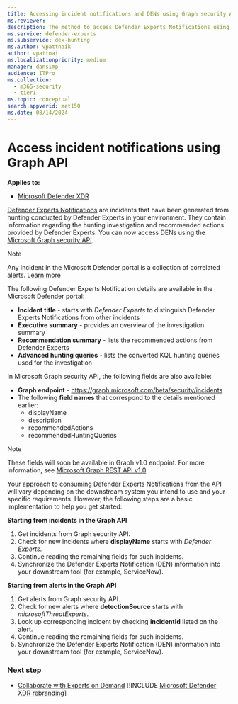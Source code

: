 ```yaml
---
title: Accessing incident notifications and DENs using Graph security API
ms.reviewer:
description: The method to access Defender Experts Notifications using Graph security API
ms.service: defender-experts
ms.subservice: dex-hunting
ms.author: vpattnaik
author: vpattnai
ms.localizationpriority: medium
manager: dansimp
audience: ITPro
ms.collection:
  - m365-security
  - tier1
ms.topic: conceptual
search.appverid: met150
ms.date: 08/14/2024
---
```


# Access incident notifications using Graph API

**Applies to:**

- [Microsoft Defender XDR](microsoft-365-defender.md)

[Defender Experts Notifications](onboarding-defender-experts-for-hunting.md#receive-defender-experts-notifications) are incidents that have been generated from hunting conducted by Defender Experts in your environment. They contain information regarding the hunting investigation and recommended actions provided by Defender Experts. You can now access DENs using the [Microsoft Graph security API](/graph/api/resources/security-api-overview).

> [!NOTE]
> Any incident in the Microsoft Defender portal is a collection of correlated alerts. [Learn more](/graph/api/resources/security-incident)

The following Defender Experts Notification details are available in the Microsoft Defender portal:

- **Incident title** - starts with _Defender Experts_ to distinguish Defender Experts Notifications from other incidents
- **Executive summary** - provides an overview of the investigation summary
- **Recommendation summary** - lists the recommended actions from Defender Experts
- **Advanced hunting queries** - lists the converted KQL hunting queries used for the investigation

In Microsoft Graph security API, the following fields are also available:

- **Graph endpoint** -  <https://graph.microsoft.com/beta/security/incidents>
- The following **field names** that correspond to the details mentioned earlier:
  - displayName
  - description
  - recommendedActions
  - recommendedHuntingQueries

> [!NOTE]
> These fields will soon be available in Graph v1.0 endpoint. For more information, see [Microsoft Graph REST API v1.0](/graph/api/resources/security-incident)

Your approach to consuming Defender Experts Notifications from the API will vary depending on the downstream system you intend to use and your specific requirements. However, the following steps are a basic implementation to help you get started:

**Starting from incidents in the Graph API**

1. Get incidents from Graph security API.
2. Check for new incidents where **displayName** starts with _Defender Experts_.
3. Continue reading the remaining fields for such incidents.
4. Synchronize the Defender Experts Notification (DEN) information into your downstream tool (for example, ServiceNow).

**Starting from alerts in the Graph API**

1. Get alerts from Graph security API.
2. Check for new alerts where **detectionSource** starts with _microsoftThreatExperts_.
3. Look up corresponding incident by checking **incidentId** listed on the alert.
3. Continue reading the remaining fields for such incidents.
4. Synchronize the Defender Experts Notification (DEN) information into your downstream tool (for example, ServiceNow).

### Next step

- [Collaborate with Experts on Demand](experts-on-demand.md)
[!INCLUDE [Microsoft Defender XDR rebranding](../includes/defender-m3d-techcommunity.md)]
